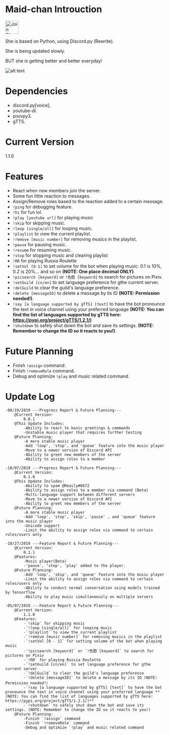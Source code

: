 # Maid-chan Introuction
<a href = "https://discord.gg/6qKGErK">
    <img src="https://www.akasakakona.com/img/f5uq0NV.png" alt="Join Discord" style="width:42px;height:42px;" class="center" >
</a>


She is based on Python, using Discord.py (Rewrite).

She is being updated slowly.

BUT she is getting better and better everyday!

![alt text](https://www.akasakakona.com/img/maid_chan.jpg "Maid-chan")


# Dependencies
- discord.py[voice].
- youtube-dl.
- pixivpy3.
- gTTS.

# Current Version
1.1.0

# Features
* React when new members join the server.
* Some fun little reaction to messages.
* Assign/Remove roles based to the reaction added to a certain message.
* `!ping` for debugging feature.
* `!hi` for fun lol.
* `!play [youtube url]` for playing music
* `!skip` for skipping music.
* `!loop [single/all]` for looping music.
* `!playlist` to view the current playlist.
* `!remove [music number]` for removing musics in the playlist.
* `!pause` for pausing music.
* `!resume` for resuming music.
* `!stop` for stopping music and clearing playlist
* `!RR` for playing Russia Roulette
* `!setVol [0-1]` to set volume for the bot when playing music. 0.1 is 10%, 0.2 is 20%... and so on **(NOTE: One place decimal ONLY)**.
* `!picsearch [keyword]` or `!色图 [keyword]` to search for pictures on Pixiv.
* `!setGuild [cn/en]` to set language preference for gthe current server.
* `!delGuild` to clear the guild's language preference.
* `!delete [messageID]` to delete a message by its ID **(NOTE: Permission needed!)**.
* `!say [a language supported by gTTS] [text]` to have the bot pronounce the text in voice channel using your preferred language **(NOTE: You can find the list of languages supported by gTTS here: https://pypi.org/project/gTTS/1.2.1/)**
* `!shutdown` to safely shut down the bot and save its settings. **(NOTE: Remember to change the ID so it reacts to you!)**.

# Future Planning
* Finish `!assign` command.
* Finish `!removeRole` command.
* Debug and optimize `!play` and music related command.

# Update Log
```
-08/19/2019 ---Progress Report & Future Planning---
    @Current Version:
        0.0.1
    @This Update Includes:
        -Ability to react to basic greetings & commands
        -Unstable music player that requires further testing
    @Future Planning:
        -A more stable music player
        -Add 'loop', 'stop', and 'queue' feature into the music player
        -Move to a newer version of Discord API
        -Ability to greet new members of the server
        -Ability to assign roles to a member

-10/07/2019 ---Progress Report & Future Planning---
    @Current Version:
        0.1.0
    @This Update Includes:
        -Ability to spam @Reaily#6672
        -Ability to assign roles to a member via command (Beta)
        -Multi-language support between different servers
        -Move to a newer version of Discord API
        -Ability to greet new members of the server
    @Future Planning:
        -A more stable music player
        -Add 'loop', 'stop', 'skip', 'pause' , and 'queue' feature into the music player
        -Unicode support
        -Limit the ability to assign roles via command to certain roles/users only

-10/27/2019 ---Feature Report & Future Planning---
    @Current Version:
        0.1.1
    @Features:
        -Music player(Beta)
        -'pause', 'stop', 'play' added to the player.
    @Future Planning:
        -Add 'loop', 'skip', and 'queue' feature into the music player
        -Limit the ability to assign roles via command to certain roles/users only
        -Ability to conduct normal conversation using models trained by Tensorflow
        -Ability to play music simultaneously on multiple servers

-05/07/2019 ---Feature Report & Future Planning---
    @Current Version:
        1.1.0
    @Features:
        -`!skip` for skipping music
        -`!loop [single/all]` for looping music
        -`!playlist` to view the current playlist
        -`!remove [music number]` for removing musics in the playlist
        -`!setVol [0 - 1]` for setting volume of the bot when playing music
        -'!picsearch [keyword]` or `!色图 [keyword]` to search for pictures on Pixiv
        -`!RR` for playing Russia Roulette
        -`!setGuild [cn/en]` to set language preference for gthe current server
        -`!delGuild` to clear the guild's language preference
        -`!delete [messageID]` to delete a message by its ID (NOTE: Permission needed!）
        -`!say [a language supported by gTTS] [text]` to have the bot pronounce the text in voice channel using your preferred language **(NOTE: You can find the list of languages supported by gTTS here: https://pypi.org/project/gTTS/1.2.1/)**
        -`!shutdown` to safely shut down the bot and save its settings. (NOTE: Remember to change the ID so it reacts to you!)
    @Future Planning:
        -Finish `!assign` command
        -Finish `!removeRole` command
        -Debug and optimize `!play` and music related command
```
